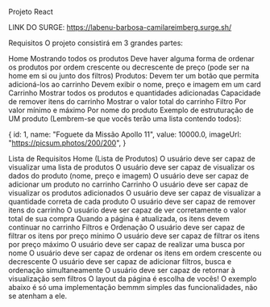 Projeto React 

LINK DO SURGE: https://labenu-barbosa-camilareimberg.surge.sh/


Requisitos
O projeto consistirá em 3 grandes partes:

Home
Mostrando todos os produtos
Deve haver alguma forma de ordenar os produtos por ordem crescente ou decrescente de preço (pode ser na home em si ou junto dos filtros)
Produtos:
Devem ter um botão que permita adicioná-los ao carrinho
Devem exibir o nome, preço e imagem em um card
Carrinho
Mostrar todos os produtos e quantidades adicionadas
Capacidade de remover itens do carrinho
Mostrar o valor total do carrinho
Filtro
Por valor mínimo e máximo
Por nome do produto
Exemplo de estruturação de UM produto (Lembrem-se que vocês terão uma lista contendo todos):

{
	id: 1,
	name: "Foguete da Missão Apollo 11",
	value: 10000.0,
	imageUrl: "https://picsum.photos/200/200",
}

Lista de Requisitos
Home (Lista de Produtos)
 O usuário deve ser capaz de visualizar uma lista de produtos
 O usuário deve ser capaz de visualizar os dados do produto (nome, preço e imagem)
 O usuário deve ser capaz de adicionar um produto no carrinho
Carrinho
 O usuário deve ser capaz de visualizar os produtos adicionados
 O usuário deve ser capaz de visualizar a quantidade correta de cada produto
 O usuário deve ser capaz de remover itens do carrinho
 O usuário deve ser capaz de ver corretamente o valor total de sua compra
 Quando a página é atualizada, os itens devem continuar no carrinho
Filtros e Ordenação
 O usuário deve ser capaz de filtrar os itens por preço mínimo
 O usuário deve ser capaz de filtrar os itens por preço máximo
 O usuário deve ser capaz de realizar uma busca por nome
 O usuário deve ser capaz de ordenar os itens em ordem crescente ou decrescente
 O usuário deve ser capaz de adicionar filtros, busca e ordenação simultaneamente
 O usuário deve ser capaz de retornar à visualização sem filtros
O layout da página é escolha de vocês! O exemplo abaixo é só uma implementação bemmm simples das funcionalidades, não se atenham a ele.